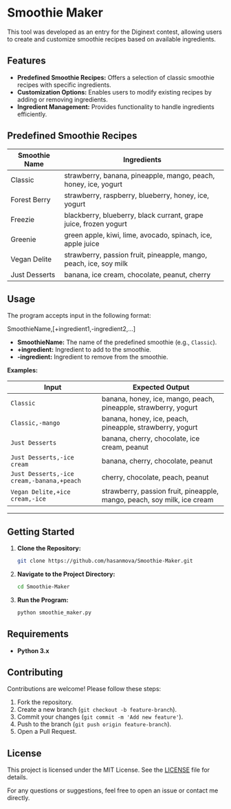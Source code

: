 # Smoothie Maker

This tool was developed as an entry for the Diginext contest, allowing users to create and customize smoothie recipes based on available ingredients.


## Features

- **Predefined Smoothie Recipes:** Offers a selection of classic smoothie recipes with specific ingredients.
- **Customization Options:** Enables users to modify existing recipes by adding or removing ingredients.
- **Ingredient Management:** Provides functionality to handle ingredients efficiently.



## Predefined Smoothie Recipes

| Smoothie Name   | Ingredients                                           |
|-----------------|-------------------------------------------------------|
| Classic         | strawberry, banana, pineapple, mango, peach, honey, ice, yogurt |
| Forest Berry    | strawberry, raspberry, blueberry, honey, ice, yogurt |
| Freezie         | blackberry, blueberry, black currant, grape juice, frozen yogurt |
| Greenie         | green apple, kiwi, lime, avocado, spinach, ice, apple juice |
| Vegan Delite    | strawberry, passion fruit, pineapple, mango, peach, ice, soy milk |
| Just Desserts   | banana, ice cream, chocolate, peanut, cherry         |



## Usage

The program accepts input in the following format:


SmoothieName,[+ingredient1,-ingredient2,...]


- **SmoothieName:** The name of the predefined smoothie (e.g., `Classic`).
- **+ingredient:** Ingredient to add to the smoothie.
- **-ingredient:** Ingredient to remove from the smoothie.

**Examples:**

| Input                          | Expected Output                                      |
|--------------------------------|------------------------------------------------------|
| `Classic`                      | banana, honey, ice, mango, peach, pineapple, strawberry, yogurt |
| `Classic,-mango`               | banana, honey, ice, peach, pineapple, strawberry, yogurt |
| `Just Desserts`                | banana, cherry, chocolate, ice cream, peanut         |
| `Just Desserts,-ice cream`     | banana, cherry, chocolate, peanut                    |
| `Just Desserts,-ice cream,-banana,+peach` | cherry, chocolate, peach, peanut          |
| `Vegan Delite,+ice cream,-ice` | strawberry, passion fruit, pineapple, mango, peach, soy milk, ice cream |

---

## Getting Started

1. **Clone the Repository:**

   ```bash
   git clone https://github.com/hasanmova/Smoothie-Maker.git
   ```

2. **Navigate to the Project Directory:**

   ```bash
   cd Smoothie-Maker
   ```

3. **Run the Program:**

   ```bash
   python smoothie_maker.py
   ```



## Requirements

- **Python 3.x**



## Contributing

Contributions are welcome! Please follow these steps:

1. Fork the repository.
2. Create a new branch (`git checkout -b feature-branch`).
3. Commit your changes (`git commit -m 'Add new feature'`).
4. Push to the branch (`git push origin feature-branch`).
5. Open a Pull Request.



## License

This project is licensed under the MIT License. See the [LICENSE](LICENSE) file for details.

For any questions or suggestions, feel free to open an issue or contact me directly.

